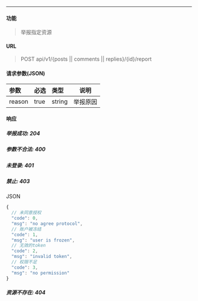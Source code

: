 -----------

#### 功能

> 举报指定资源

#### URL

> POST api/v1/{posts || comments || replies}/{id}/report

#### 请求参数(JSON)

|参数|必选|类型|说明|
|:----- |:-------|:-----|----- |
|reason |true |string| 举报原因|

#### 响应
##### 举报成功: 204
##### 参数不合法: 400
##### 未登录: 401
##### 禁止: 403
JSON
```js
{
  // 未同意授权
  "code": 0,
  "msg": "no agree protocol",
  // 账户被冻结
  "code": 1,
  "msg": "user is frozen",
  // 无效的token
  "code": 2,
  "msg": "invalid token",
  // 权限不足
  "code": 3,
  "msg": "no permission"
}
```
##### 资源不存在: 404

